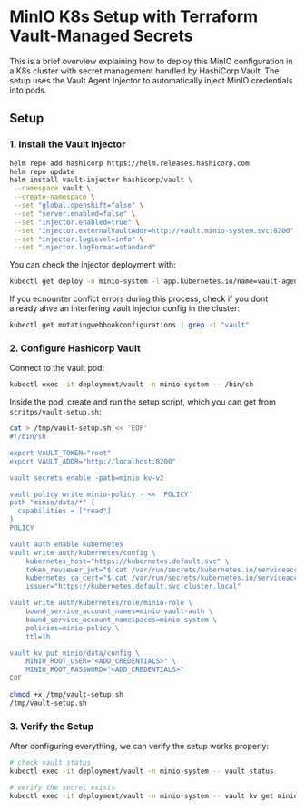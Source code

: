 # MinIO K8s Setup with Terraform Vault-Managed Secrets

This is a brief overview explaining how to deploy this MinIO configuration in a K8s cluster with secret management handled by HashiCorp Vault. The setup uses the Vault Agent Injector to automatically inject MinIO credentials into pods.

## Setup

### 1. Install the Vault Injector

```bash
helm repo add hashicorp https://helm.releases.hashicorp.com
helm repo update
helm install vault-injector hashicorp/vault \
 --namespace vault \
 --create-namespace \
 --set "global.openshift=false" \
 --set "server.enabled=false" \
 --set "injector.enabled=true" \
 --set "injector.externalVaultAddr=http://vault.minio-system.svc:8200" \
 --set "injector.logLevel=info" \
 --set "injector.logFormat=standard"
```

You can check the injector deployment with:

```bash
kubectl get deploy -n minio-system -l app.kubernetes.io/name=vault-agent-injector
```

If you ecnounter confict errors during this process, check if you dont already ahve an interfering vault injector config in the cluster:

``` bash
kubectl get mutatingwebhookconfigurations | grep -i "vault"
```

### 2. Configure Hashicorp Vault

Connect to the vault pod:

```bash
kubectl exec -it deployment/vault -n minio-system -- /bin/sh
```

Inside the pod, create and run the setup script, which you can get from `scritps/vault-setup.sh`:

```bash
cat > /tmp/vault-setup.sh << 'EOF'
#!/bin/sh

export VAULT_TOKEN="root"
export VAULT_ADDR="http://localhost:8200"

vault secrets enable -path=minio kv-v2

vault policy write minio-policy - << 'POLICY'
path "minio/data/*" {
  capabilities = ["read"]
}
POLICY

vault auth enable kubernetes
vault write auth/kubernetes/config \
    kubernetes_host="https://kubernetes.default.svc" \
    token_reviewer_jwt="$(cat /var/run/secrets/kubernetes.io/serviceaccount/token)" \
    kubernetes_ca_cert="$(cat /var/run/secrets/kubernetes.io/serviceaccount/ca.crt)" \
    issuer="https://kubernetes.default.svc.cluster.local"

vault write auth/kubernetes/role/minio-role \
    bound_service_account_names=minio-vault-auth \
    bound_service_account_namespaces=minio-system \
    policies=minio-policy \
    ttl=1h

vault kv put minio/data/config \
    MINIO_ROOT_USER="<ADD_CREDENTIALS>" \
    MINIO_ROOT_PASSWORD="<ADD_CREDENTIALS>"
EOF

chmod +x /tmp/vault-setup.sh
/tmp/vault-setup.sh
```

### 3. Verify the Setup

After configuring everything, we can verify the setup works properly:

```bash
# check vault status
kubectl exec -it deployment/vault -n minio-system -- vault status

# verify the secret exists
kubectl exec -it deployment/vault -n minio-system -- vault kv get minio/data/config
```
